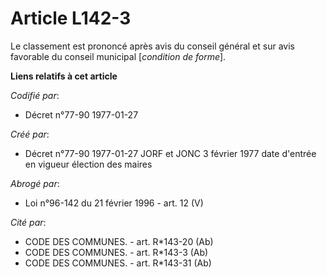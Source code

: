 # Article L142-3

Le classement est prononcé après avis du conseil général et sur avis favorable du conseil municipal [*condition de forme*].

**Liens relatifs à cet article**

_Codifié par_:

  - Décret n°77-90 1977-01-27

_Créé par_:

  - Décret n°77-90 1977-01-27 JORF et JONC 3 février 1977 date d'entrée en vigueur élection des maires

_Abrogé par_:

  - Loi n°96-142 du 21 février 1996 - art. 12 (V)

_Cité par_:

  - CODE DES COMMUNES. - art. R*143-20 (Ab)
  - CODE DES COMMUNES. - art. R*143-3 (Ab)
  - CODE DES COMMUNES. - art. R*143-31 (Ab)
